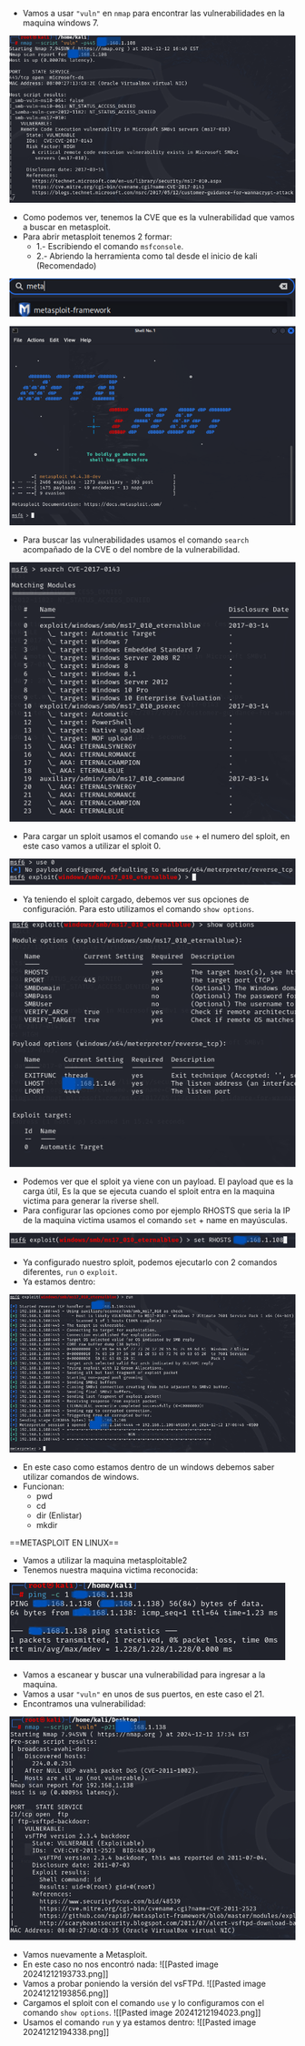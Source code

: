 - Vamos a usar `"vuln"` en `nmap` para encontrar las vulnerabilidades en la maquina windows 7.

![](../Imagenes/Pasted%20image%2020241212185025.png)

- Como podemos ver, tenemos la CVE que es la vulnerabilidad que vamos a buscar en metasploit.
- Para abrir metasploit tenemos 2 formar:
	- 1.- Escribiendo el comando `msfconsole`.
	- 2.- Abriendo la herramienta como tal desde el inicio de kali (Recomendado)

![](../Imagenes/Pasted%20image%2020241212185231.png)


![](../Imagenes/Pasted%20image%2020241212185315.png)

- Para buscar las vulnerabilidades usamos el comando `search` acompañado de la CVE o del nombre de la vulnerabilidad.

![](../Imagenes/Pasted%20image%2020241212185618.png)

- Para cargar un sploit usamos el comando `use` + el numero del sploit, en este caso vamos a utilizar el sploit 0.

![](../Imagenes/Pasted%20image%2020241212185744.png)

- Ya teniendo el sploit cargado, debemos ver sus opciones de configuración. Para esto utilizamos el comando `show options`. 

![](../Imagenes/Pasted%20image%2020241212185910.png)

- Podemos ver que el sploit ya viene con un payload. El payload que es la carga útil, Es la que se ejecuta cuando el sploit entra en la maquina victima para generar la riverse shell.
- Para configurar las opciones como por ejemplo RHOSTS que seria la IP de la maquina victima usamos el comando `set` + name en mayúsculas.

![](../Imagenes/Pasted%20image%2020241212190300.png)

- Ya configurado nuestro sploit, podemos ejecutarlo con 2 comandos diferentes, `run` o `exploit`.
- Ya estamos dentro:

![](../Imagenes/Pasted%20image%2020241212190713.png)

- En este caso como estamos dentro de un windows debemos saber utilizar comandos de windows.
- Funcionan:
	- pwd
	- cd
	- dir (Enlistar)
	- mkdir

==METASPLOIT EN LINUX==

- Vamos a utilizar la maquina metasploitable2
- Tenemos nuestra maquina victima reconocida:

![](../Imagenes/Pasted%20image%2020241212192521.png)

- Vamos a escanear y buscar una vulnerabilidad para ingresar a la maquina.
- Vamos a usar `"vuln"` en unos de sus puertos, en este caso el 21.
- Encontramos una vulnerabilidad:

![](../Imagenes/Pasted%20image%2020241212193537.png)

- Vamos nuevamente a Metasploit.
- En este caso no nos encontró nada:
![[Pasted image 20241212193733.png]]
- Vamos a probar poniendo la versión del vsFTPd.
![[Pasted image 20241212193856.png]]
- Cargamos el sploit con el comando `use`  y lo configuramos con el comando `show options`.
![[Pasted image 20241212194023.png]]
- Usamos el comando `run` y ya estamos dentro:
![[Pasted image 20241212194338.png]]

